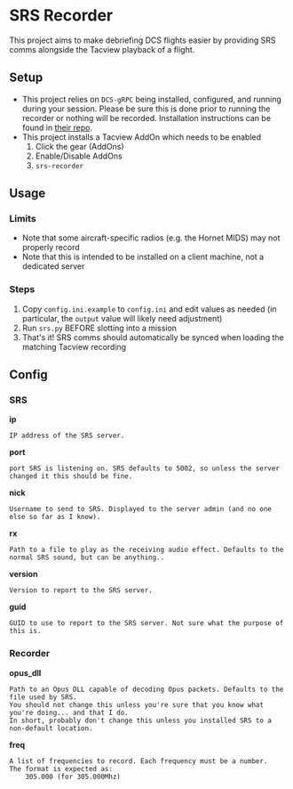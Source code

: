 # SRS Recorder
This project aims to make debriefing DCS flights easier by providing SRS comms alongside the Tacview playback of a flight.

## Setup
* This project relies on `DCS-gRPC` being installed, configured, and running during your session. Please be sure this is done prior to running the recorder or nothing will be recorded. Installation instructions can be found in [their repo](https://github.com/DCS-gRPC/rust-server).
* This project installs a Tacview AddOn which needs to be enabled
    1. Click the gear (AddOns)
    2. Enable/Disable AddOns
    3. `srs-recorder`

## Usage
### Limits
* Note that some aircraft-specific radios (e.g. the Hornet MIDS) may not properly record
* Note that this is intended to be installed on a client machine, not a dedicated server
### Steps
1. Copy `config.ini.example` to `config.ini` and edit values as needed (in particular, the `output` value will likely need adjustment)
2. Run `srs.py` BEFORE slotting into a mission
3. That's it! SRS comms should automatically be synced when loading the matching Tacview recording

## Config
### SRS
**ip**

    IP address of the SRS server.
**port**

    port SRS is listening on. SRS defaults to 5002, so unless the server changed it this should be fine.
**nick**

    Username to send to SRS. Displayed to the server admin (and no one else so far as I know).
**rx**

    Path to a file to play as the receiving audio effect. Defaults to the normal SRS sound, but can be anything..
**version**

    Version to report to the SRS server. 
**guid**

    GUID to use to report to the SRS server. Not sure what the purpose of this is.
### Recorder
**opus_dll**

    Path to an Opus DLL capable of decoding Opus packets. Defaults to the file used by SRS.
    You should not change this unless you're sure that you know what you're doing... and that I do.
    In short, probably don't change this unless you installed SRS to a non-default location.

**freq**

    A list of frequencies to record. Each frequency must be a number.
    The format is expected as:
        305.000 (for 305.000Mhz)
